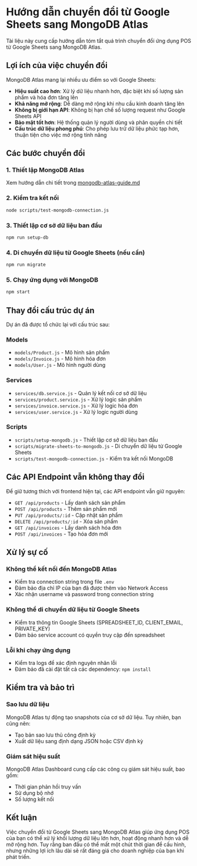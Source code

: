# Hướng dẫn chuyển đổi từ Google Sheets sang MongoDB Atlas

Tài liệu này cung cấp hướng dẫn tóm tắt quá trình chuyển đổi ứng dụng POS từ Google Sheets sang MongoDB Atlas.

## Lợi ích của việc chuyển đổi

MongoDB Atlas mang lại nhiều ưu điểm so với Google Sheets:

- **Hiệu suất cao hơn**: Xử lý dữ liệu nhanh hơn, đặc biệt khi số lượng sản phẩm và hóa đơn tăng lên
- **Khả năng mở rộng**: Dễ dàng mở rộng khi nhu cầu kinh doanh tăng lên
- **Không bị giới hạn API**: Không bị hạn chế số lượng request như Google Sheets API
- **Bảo mật tốt hơn**: Hệ thống quản lý người dùng và phân quyền chi tiết
- **Cấu trúc dữ liệu phong phú**: Cho phép lưu trữ dữ liệu phức tạp hơn, thuận tiện cho việc mở rộng tính năng

## Các bước chuyển đổi

### 1. Thiết lập MongoDB Atlas

Xem hướng dẫn chi tiết trong [mongodb-atlas-guide.md](mongodb-atlas-guide.md)

### 2. Kiểm tra kết nối

```bash
node scripts/test-mongodb-connection.js
```

### 3. Thiết lập cơ sở dữ liệu ban đầu

```bash
npm run setup-db
```

### 4. Di chuyển dữ liệu từ Google Sheets (nếu cần)

```bash
npm run migrate
```

### 5. Chạy ứng dụng với MongoDB

```bash
npm start
```

## Thay đổi cấu trúc dự án

Dự án đã được tổ chức lại với cấu trúc sau:

### Models

- `models/Product.js` - Mô hình sản phẩm
- `models/Invoice.js` - Mô hình hóa đơn
- `models/User.js` - Mô hình người dùng

### Services

- `services/db.service.js` - Quản lý kết nối cơ sở dữ liệu
- `services/product.service.js` - Xử lý logic sản phẩm
- `services/invoice.service.js` - Xử lý logic hóa đơn
- `services/user.service.js` - Xử lý logic người dùng

### Scripts

- `scripts/setup-mongodb.js` - Thiết lập cơ sở dữ liệu ban đầu
- `scripts/migrate-sheets-to-mongodb.js` - Di chuyển dữ liệu từ Google Sheets
- `scripts/test-mongodb-connection.js` - Kiểm tra kết nối MongoDB

## Các API Endpoint vẫn không thay đổi

Để giữ tương thích với frontend hiện tại, các API endpoint vẫn giữ nguyên:

- `GET /api/products` - Lấy danh sách sản phẩm
- `POST /api/products` - Thêm sản phẩm mới
- `PUT /api/products/:id` - Cập nhật sản phẩm
- `DELETE /api/products/:id` - Xóa sản phẩm
- `GET /api/invoices` - Lấy danh sách hóa đơn
- `POST /api/invoices` - Tạo hóa đơn mới

## Xử lý sự cố

### Không thể kết nối đến MongoDB Atlas

- Kiểm tra connection string trong file `.env`
- Đảm bảo địa chỉ IP của bạn đã được thêm vào Network Access
- Xác nhận username và password trong connection string

### Không thể di chuyển dữ liệu từ Google Sheets

- Kiểm tra thông tin Google Sheets (SPREADSHEET_ID, CLIENT_EMAIL, PRIVATE_KEY)
- Đảm bảo service account có quyền truy cập đến spreadsheet

### Lỗi khi chạy ứng dụng

- Kiểm tra logs để xác định nguyên nhân lỗi
- Đảm bảo đã cài đặt tất cả các dependency: `npm install`

## Kiểm tra và bảo trì

### Sao lưu dữ liệu

MongoDB Atlas tự động tạo snapshots của cơ sở dữ liệu. Tuy nhiên, bạn cũng nên:

- Tạo bản sao lưu thủ công định kỳ
- Xuất dữ liệu sang định dạng JSON hoặc CSV định kỳ

### Giám sát hiệu suất

MongoDB Atlas Dashboard cung cấp các công cụ giám sát hiệu suất, bao gồm:

- Thời gian phản hồi truy vấn
- Sử dụng bộ nhớ
- Số lượng kết nối

## Kết luận

Việc chuyển đổi từ Google Sheets sang MongoDB Atlas giúp ứng dụng POS của bạn có thể xử lý khối lượng dữ liệu lớn hơn, hoạt động nhanh hơn và dễ mở rộng hơn. Tuy rằng ban đầu có thể mất một chút thời gian để cấu hình, nhưng những lợi ích lâu dài sẽ rất đáng giá cho doanh nghiệp của bạn khi phát triển.
